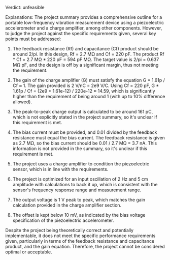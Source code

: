 Verdict: unfeasible

Explanations: 
The project summary provides a comprehensive outline for a portable low-frequency vibration measurement device using a piezoelectric accelerometer and a charge amplifier, among other components. However, to judge the project against the specific requirements given, several key points must be addressed:

1. The feedback resistance (Rf) and capacitance (Cf) product should be around 2/pi. In this design, Rf = 2.7 MΩ and Cf = 220 pF. The product Rf * Cf = 2.7 MΩ * 220 pF = 594 pF MΩ. The target value is 2/pi = 0.637 MΩ pF, and the design is off by a significant margin, thus not meeting the requirement. 

2. The gain of the charge amplifier (G) must satisfy the equation G * 1.61p / Cf ≈ 1. The gain provided is 2 V/nC = 2e9 V/C. Using Cf = 220 pF, G * 1.61p / Cf = (2e9 * 1.61e-12) / 220e-12 ≈ 14.59, which is significantly higher than the requirement of being around 1 (with up to 10% difference allowed).

3. The peak-to-peak charge output is calculated to be around 161 pC, which is not explicitly stated in the project summary, so it's unclear if this requirement is met.

4. The bias current must be provided, and 0.01 divided by the feedback resistance must equal the bias current. The feedback resistance is given as 2.7 MΩ, so the bias current should be 0.01 / 2.7 MΩ = 3.7 nA. This information is not provided in the summary, so it's unclear if this requirement is met.

5. The project uses a charge amplifier to condition the piezoelectric sensor, which is in line with the requirements.

6. The project is optimized for an input oscillation of 2 Hz and 5 cm amplitude with calculations to back it up, which is consistent with the sensor's frequency response range and measurement range.

7. The output voltage is 1 V peak to peak, which matches the gain calculation provided in the charge amplifier section.

8. The offset is kept below 10 mV, as indicated by the bias voltage specification of the piezoelectric accelerometer.

Despite the project being theoretically correct and potentially implementable, it does not meet the specific performance requirements given, particularly in terms of the feedback resistance and capacitance product, and the gain equation. Therefore, the project cannot be considered optimal or acceptable.